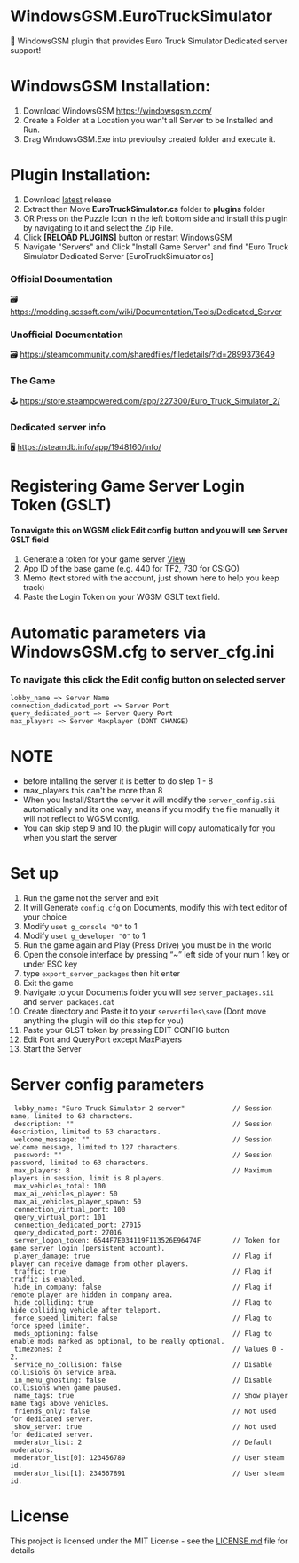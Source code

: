 # WindowsGSM.EuroTruckSimulator
🧩 WindowsGSM plugin that provides Euro Truck Simulator Dedicated server support!

# WindowsGSM Installation: 
1. Download  WindowsGSM https://windowsgsm.com/ 
2. Create a Folder at a Location you wan't all Server to be Installed and Run.
4. Drag WindowsGSM.Exe into previoulsy created folder and execute it.

# Plugin Installation:
1. Download [latest](https://github.com/ohmcodes/WindowsGSM.EuroTruckSimulator/releases/latest) release
2. Extract then Move **EuroTruckSimulator.cs** folder to **plugins** folder
3. OR Press on the Puzzle Icon in the left bottom side and install this plugin by navigating to it and select the Zip File.
4. Click **[RELOAD PLUGINS]** button or restart WindowsGSM
5. Navigate "Servers" and Click "Install Game Server" and find "Euro Truck Simulator Dedicated Server [EuroTruckSimulator.cs]

### Official Documentation
🗃️ https://modding.scssoft.com/wiki/Documentation/Tools/Dedicated_Server

### Unofficial Documentation
🗃️ https://steamcommunity.com/sharedfiles/filedetails/?id=2899373649

### The Game
🕹️ https://store.steampowered.com/app/227300/Euro_Truck_Simulator_2/

### Dedicated server info
🖥️ https://steamdb.info/app/1948160/info/


# Registering Game Server Login Token (GSLT)
#### To navigate this on WGSM click Edit config button and you will see Server GSLT field

1. Generate a token for your game server [View](http://steamcommunity.com/dev/managegameservers) 
2. App ID of the base game (e.g. 440 for TF2, 730 for CS:GO)
3. Memo (text stored with the account, just shown here to help you keep track)
4. Paste the Login Token on your WGSM GSLT text field.

# Automatic parameters via WindowsGSM.cfg to server_cfg.ini
### To navigate this click the Edit config button on selected server
```
lobby_name => Server Name
connection_dedicated_port => Server Port
query_dedicated_port => Server Query Port
max_players => Server Maxplayer (DONT CHANGE)
```

# NOTE
- before intalling the server it is better to do step 1 - 8
- max_players this can't be more than 8 
- When you Install/Start the server it will modify the ```server_config.sii``` automatically and its one way, means if you modify the file manually it will not reflect to WGSM config.
- You can skip step 9 and 10, the plugin will copy automatically for you when you start the server

# Set up
1. Run the game not the server and exit
2. It will Generate ```config.cfg``` on Documents, modify this with text editor of your choice
3. Modify ```uset g_console "0"``` to 1
4. Modify ```uset g_developer "0"``` to 1
5. Run the game again and Play (Press Drive) you must be in the world
6. Open the console interface by pressing “~”  left side of your num 1 key or under ESC key
7. type ```export_server_packages``` then hit enter
8. Exit the game
9. Navigate to your Documents folder you will see ```server_packages.sii``` and ```server_packages.dat``` 
10. Create directory and Paste it to your ```serverfiles\save``` (Dont move anything the plugin will do this step for you)
11. Paste your GLST token by pressing EDIT CONFIG button
12. Edit Port and QueryPort except MaxPlayers
13. Start the Server

# Server config parameters
```
 lobby_name: "Euro Truck Simulator 2 server"            // Session name, limited to 63 characters.
 description: ""                                        // Session description, limited to 63 characters.
 welcome_message: ""                                    // Session welcome message, limited to 127 characters.
 password: ""                                           // Session password, limited to 63 characters.
 max_players: 8                                         // Maximum players in session, limit is 8 players.
 max_vehicles_total: 100
 max_ai_vehicles_player: 50
 max_ai_vehicles_player_spawn: 50
 connection_virtual_port: 100
 query_virtual_port: 101
 connection_dedicated_port: 27015
 query_dedicated_port: 27016
 server_logon_token: 6544F7E034119F113526E96474F        // Token for game server login (persistent account).
 player_damage: true                                    // Flag if player can receive damage from other players.
 traffic: true                                          // Flag if traffic is enabled.
 hide_in_company: false                                 // Flag if remote player are hidden in company area.
 hide_colliding: true                                   // Flag to hide colliding vehicle after teleport. 
 force_speed_limiter: false                             // Flag to force speed limiter.
 mods_optioning: false                                  // Flag to enable mods marked as optional, to be really optional.
 timezones: 2                                           // Values 0 - 2.
 service_no_collision: false                            // Disable collisions on service area.
 in_menu_ghosting: false                                // Disable collisions when game paused.
 name_tags: true                                        // Show player name tags above vehicles.
 friends_only: false                                    // Not used for dedicated server.
 show_server: true                                      // Not used for dedicated server.
 moderator_list: 2                                      // Default moderators.
 moderator_list[0]: 123456789                           // User steam id.
 moderator_list[1]: 234567891                           // User steam id.
```

# License
This project is licensed under the MIT License - see the <a href="https://github.com/ohmcodes/WindowsGSM.EuroTruckSimulator/blob/main/LICENSE">LICENSE.md</a> file for details
